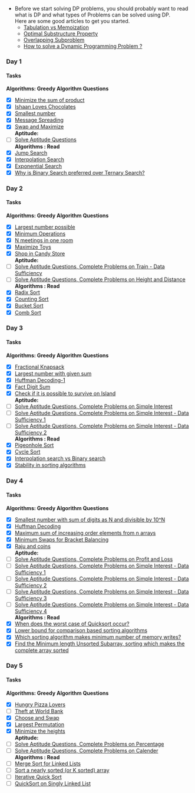 - Before we start solving DP problems, you should probably want to read what is DP and what types of Problems can be solved using DP.<br>Here are some good articles to get you started.
  - [Tabulation vs Memoization](https://www.geeksforgeeks.org/tabulation-vs-memoization/)
  - [Optimal Substructure Property](https://www.geeksforgeeks.org/optimal-substructure-property-in-dynamic-programming-dp-2/)
  - [Overlapping Subproblem](https://www.geeksforgeeks.org/overlapping-subproblems-property-in-dynamic-programming-dp-1/)
  - [How to solve a Dynamic Programming Problem ?](https://www.geeksforgeeks.org/solve-dynamic-programming-problem/)

### **Day 1**
#### Tasks
**Algorithms: Greedy Algorithm Questions**
- [x] [Minimize the sum of product](https://practice.geeksforgeeks.org/problems/minimize-the-sum-of-product/0)
- [x] [Ishaan Loves Chocolates](https://practice.geeksforgeeks.org/problems/ishaan-loves-chocolates/0)
- [x] [Smallest number](https://practice.geeksforgeeks.org/problems/smallest-number/0)
- [x] [Message Spreading](https://practice.geeksforgeeks.org/problems/message-spreading/0)
- [x] [Swap and Maximize](https://practice.geeksforgeeks.org/problems/swap-and-maximize/0)<br>
**Aptitude:**
- [ ] [Solve Aptitude Questions](https://www.indiabix.com/technical/interview-questions-and-answers/)<br>
**Algorithms : Read**
- [x] [Jump Search](https://www.geeksforgeeks.org/jump-search/)
- [x] [Interpolation Search](https://www.geeksforgeeks.org/interpolation-search/)
- [x] [Exponential Search](https://www.geeksforgeeks.org/exponential-search/)
- [x] [Why is Binary Search preferred over Ternary Search?](https://www.geeksforgeeks.org/binary-search-preferred-ternary-search/)

### **Day 2**
#### Tasks
**Algorithms: Greedy Algorithm Questions**
- [x] [Largest number possible](https://practice.geeksforgeeks.org/problems/largest-number-possible/0)
- [x] [Minimum Operations](https://practice.geeksforgeeks.org/problems/find-optimum-operation/0)
- [x] [N meetings in one room](https://practice.geeksforgeeks.org/problems/n-meetings-in-one-room/0)
- [x] [Maximize Toys](https://practice.geeksforgeeks.org/problems/maximize-toys/0)
- [x] [Shop in Candy Store](https://practice.geeksforgeeks.org/problems/shop-in-candy-store/0)<br>
**Aptitude:**
- [ ] [Solve Aptitude Questions, Complete Problems on Train - Data Sufficiency](https://www.indiabix.com/aptitude/problems-on-trains/039001)<br>
- [ ] [Solve Aptitude Questions, Complete Problems on Height and Distance](https://www.indiabix.com/aptitude/height-and-distance/)<br>
**Algorithms : Read**
- [x] [Radix Sort](https://www.geeksforgeeks.org/radix-sort/)
- [x] [Counting Sort](https://www.geeksforgeeks.org/counting-sort/)
- [x] [Bucket Sort](https://www.geeksforgeeks.org/bucket-sort-2/)
- [x] [Comb Sort](https://www.geeksforgeeks.org/comb-sort/)

### **Day 3**
#### Tasks
**Algorithms: Greedy Algorithm Questions**
- [x] [Fractional Knapsack](https://practice.geeksforgeeks.org/problems/fractional-knapsack/0)
- [x] [Largest number with given sum](https://practice.geeksforgeeks.org/problems/largest-number-with-given-sum/0)
- [x] [Huffman Decoding-1](https://practice.geeksforgeeks.org/problems/huffman-decoding-1/1)
- [x] [Fact Digit Sum](https://practice.geeksforgeeks.org/problems/fact-digit-sum/0)
- [x] [Check if it is possible to survive on Island](https://practice.geeksforgeeks.org/problems/check-if-it-is-possible-to-survive-on-island/0)<br>
**Aptitude:**
- [ ] [Solve Aptitude Questions, Complete Problems on Simple Interest](https://www.indiabix.com/aptitude/simple-interest/)<br>
- [ ] [Solve Aptitude Questions, Complete Problems on Simple Interest - Data Sufficiency 1](https://www.indiabix.com/aptitude/simple-interest/047001)<br>
- [ ] [Solve Aptitude Questions, Complete Problems on Simple Interest - Data Sufficiency 2](https://www.indiabix.com/aptitude/simple-interest/048001)<br>
**Algorithms : Read**
- [x] [Pigeonhole Sort](https://www.geeksforgeeks.org/pigeonhole-sort/)
- [x] [Cycle Sort](https://www.geeksforgeeks.org/cycle-sort/)
- [x] [Interpolation search vs Binary search](https://www.geeksforgeeks.org/g-fact-84/)
- [x] [Stability in sorting algorithms](https://www.geeksforgeeks.org/stability-in-sorting-algorithms/)

### **Day 4**
#### Tasks
**Algorithms: Greedy Algorithm Questions**
- [x] [Smallest number with sum of digits as N and divisible by 10^N](https://practice.geeksforgeeks.org/problems/smallest-number-with-sum-of-digits-as-n-and-divisible-by-10n/0)
- [x] [Huffman Decoding](https://practice.geeksforgeeks.org/problems/huffman-decoding/1)
- [x] [Maximum sum of increasing order elements from n arrays](https://practice.geeksforgeeks.org/problems/maximum-sum-of-increasing-order-elements-from-n-arrays/0)
- [x] [Minimum Swaps for Bracket Balancing](https://practice.geeksforgeeks.org/problems/minimum-swaps-for-bracket-balancing/0)
- [x] [Raju and coins](https://practice.geeksforgeeks.org/problems/raju-and-coins/0)<br>
**Aptitude:**
- [ ] [Solve Aptitude Questions, Complete Problems on Profit and Loss](https://www.indiabix.com/aptitude/profit-and-loss/)<br>
- [ ] [Solve Aptitude Questions, Complete Problems on Simple Interest - Data Sufficiency 1](https://www.indiabix.com/aptitude/profit-and-loss/019001)<br>
- [ ] [Solve Aptitude Questions, Complete Problems on Simple Interest - Data Sufficiency 2](https://www.indiabix.com/aptitude/profit-and-loss/020001)<br>
- [ ] [Solve Aptitude Questions, Complete Problems on Simple Interest - Data Sufficiency 3](https://www.indiabix.com/aptitude/profit-and-loss/021001)<br>
- [ ] [Solve Aptitude Questions, Complete Problems on Simple Interest - Data Sufficiency 4](https://www.indiabix.com/aptitude/profit-and-loss/022001)<br>
**Algorithms : Read**
- [x] [When does the worst case of Quicksort occur?](https://www.geeksforgeeks.org/when-does-the-worst-case-of-quicksort-occur/)
- [x] [Lower bound for comparison based sorting algorithms](https://www.geeksforgeeks.org/lower-bound-on-comparison-based-sorting-algorithms/)
- [x] [Which sorting algorithm makes minimum number of memory writes?](https://www.geeksforgeeks.org/which-sorting-algorithm-makes-minimum-number-of-writes/)
- [x] [Find the Minimum length Unsorted Subarray, sorting which makes the complete array sorted](https://www.geeksforgeeks.org/minimum-length-unsorted-subarray-sorting-which-makes-the-complete-array-sorted/)

### **Day 5**
#### Tasks
**Algorithms: Greedy Algorithm Questions**
- [x] [Hungry Pizza Lovers](https://practice.geeksforgeeks.org/problems/hungry-pizza-lovers/0)
- [ ] [Theft at World Bank](https://practice.geeksforgeeks.org/problems/theft-at-the-world-bank/0)
- [x] [Choose and Swap](https://practice.geeksforgeeks.org/problems/choose-and-swap/0)
- [x] [Largest Permutation](https://practice.geeksforgeeks.org/problems/largest-permutation/0)
- [x] [Minimize the heights](https://practice.geeksforgeeks.org/problems/minimize-the-heights/0)<br>
**Aptitude:**
- [ ] [Solve Aptitude Questions, Complete Problems on Percentage](https://www.indiabix.com/aptitude/percentage/)<br>
- [ ] [Solve Aptitude Questions, Complete Problems on Calender](https://www.indiabix.com/aptitude/calendar/)<br>
**Algorithms : Read**
- [ ] [Merge Sort for Linked Lists](https://www.geeksforgeeks.org/merge-sort-for-linked-list/)
- [ ] [Sort a nearly sorted (or K sorted) array](https://www.geeksforgeeks.org/nearly-sorted-algorithm/)
- [ ] [Iterative Quick Sort](https://www.geeksforgeeks.org/iterative-quick-sort/)
- [ ] [QuickSort on Singly Linked List](https://www.geeksforgeeks.org/quicksort-on-singly-linked-list/)